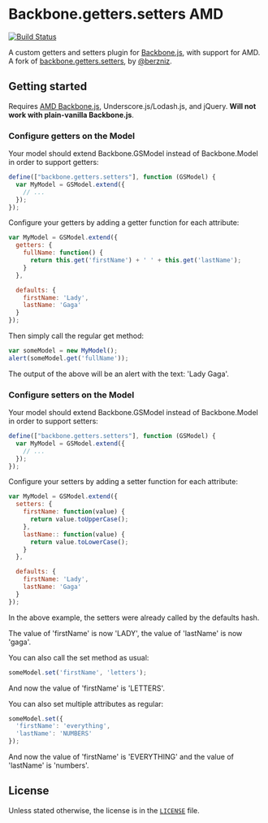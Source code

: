 # Backbone.getters.setters AMD

[![Build Status](https://travis-ci.org/shovon/backbone.getters.setters-amd.png)](https://travis-ci.org/shovon/backbone.getters.setters-amd)

A custom getters and setters plugin for [Backbone.js](http://documentcloud.github.com/backbone), with support for AMD. A fork of [backbone.getters.setters](https://github.com/berzniz/backbone.getters.setters), by [@berzniz](https://github.com/berzniz).

## Getting started

Requires [AMD Backbone.js](https://github.com/amdjs/backbone), Underscore.js/Lodash.js, and jQuery. **Will not work with plain-vanilla Backbone.js**.

### Configure getters on the Model

Your model should extend Backbone.GSModel instead of Backbone.Model in order to support getters:

```javascript
define(["backbone.getters.setters"], function (GSModel) {
  var MyModel = GSModel.extend({
    // ...
  });
});
```

Configure your getters by adding a getter function for each attribute:

```javascript
var MyModel = GSModel.extend({
  getters: {
    fullName: function() {
      return this.get('firstName') + ' ' + this.get('lastName');
    }
  },

  defaults: {
    firstName: 'Lady',
    lastName: 'Gaga'
  }
});
```

Then simply call the regular get method:

```js
var someModel = new MyModel();
alert(someModel.get('fullName'));
```

The output of the above will be an alert with the text: 'Lady Gaga'.

### Configure setters on the Model

Your model should extend Backbone.GSModel instead of Backbone.Model in order to support setters:

```javascript
define(["backbone.getters.setters"], function (GSModel) {
  var MyModel = GSModel.extend({
    // ...
  });
});
```

Configure your setters by adding a setter function for each attribute:

```js
var MyModel = GSModel.extend({
  setters: {
    firstName: function(value) {
      return value.toUpperCase();
    },
    lastName:: function(value) {
      return value.toLowerCase();
    }
  },

  defaults: {
    firstName: 'Lady',
    lastName: 'Gaga'
  }
});
```

In the above example, the setters were already called by the defaults hash.

The value of 'firstName' is now 'LADY', the value of 'lastName' is now 'gaga'.

You can also call the set method as usual:

```js
someModel.set('firstName', 'letters');
```

And now the value of 'firstName' is 'LETTERS'.

You can also set multiple attributes as regular:

```js
someModel.set({
  'firstName': 'everything',
  'lastName': 'NUMBERS'
});
```

And now the value of 'firstName' is 'EVERYTHING' and the value of 'lastName' is 'numbers'.

## License

Unless stated otherwise, the license is in the [`LICENSE`](https://github.com/shovon/backbone.getters.setters-amd/blob/master/LICENSE) file.